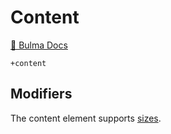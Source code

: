 # Content

[📖 Bulma Docs](https://bulma.io/documentation/elements/content/)

```pug
+content
```

## Modifiers
The content element supports [sizes](../modifiers.md#sizes).
